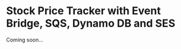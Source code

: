 # Stock Price Tracker with Event Bridge, SQS, Dynamo DB and SES

Coming soon...

<!-- https://youtu.be/06VgLTqNvU8?si=qXImTfBN8NG0RQaU -->
